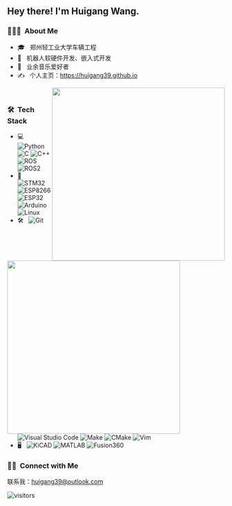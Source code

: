 <h2> Hey there! I'm Huigang Wang. </h2>

<h3> 👨🏻‍💻 &nbsp;About Me </h3>

- 🎓 &nbsp; 郑州轻工业大学车辆工程
- 🤔 &nbsp; 机器人软硬件开发、嵌入式开发
- 💼 &nbsp; 业余音乐爱好者
- ✍️ &nbsp; 个人主页：https://huigang39.github.io

[<img align="right" width="400" src="https://github-readme-stats.vercel.app/api/top-langs/?username=huigang39&theme=buefy&layout=compact"/>](https://github.com/huigang39/)

[<img align="left" width="400" src="https://github-readme-stats.vercel.app/api?username=huigang39&theme=buefy&show_icons=true&count_private=true"/>](https://github.com/huigang39/)

</br>

<h3> 🛠 &nbsp;Tech Stack </h3>

- 💻 &nbsp;
  ![Python](https://img.shields.io/badge/-Python-333333?style=flat&logo=python)
  ![C](https://img.shields.io/badge/-C-333333?style=flat&logo=C&logoColor=007396)
  ![C++](https://img.shields.io/badge/-C++-333333?style=flat&logo=C%2B%2B&logoColor=00599C)
  ![ROS](https://img.shields.io/badge/-ROS-333333?style=flat&logo=ros)
  ![ROS2](https://img.shields.io/badge/-ROS2-333333?style=ros)
- 📎 &nbsp;
  ![STM32](https://img.shields.io/badge/-STM32-333333?style=flat&logo=stm32)
  ![ESP8266](https://img.shields.io/badge/-ESP8266-333333?style=flat)
  ![ESP32](https://img.shields.io/badge/-ESP32-333333?style=flat)
  ![Arduino](https://img.shields.io/badge/-Arduino-333333?style=flat&logo=arduino)
  ![Linux](https://img.shields.io/badge/-Linux-333333?style=flat&logo=linux)
- 🛠️ &nbsp;
  ![Git](https://img.shields.io/badge/-Git-333333?style=flat&logo=git)
  ![Visual Studio Code](https://img.shields.io/badge/-Visual%20Studio%20Code-333333?style=flat&logo=visual-studio-code&logoColor=007ACC)
  ![Make](https://img.shields.io/badge/-Make-333333?style=flat&logo=make)
  ![CMake](https://img.shields.io/badge/-CMake-333333?style=flat&logo=cmake)
  ![Vim](https://img.shields.io/badge/-Vim-333333?style=flat&logo=vim)
- 🖥 &nbsp;
  ![KiCAD](https://img.shields.io/badge/-KiCAD-333333?style=flat)
  ![MATLAB](https://img.shields.io/badge/-MATLAB-333333?style=flat&logo=matlab)
  ![Fusion360](https://img.shields.io/badge/-Fusion360-333333?style=flat&logo=fusion)

<h3> 🤝🏻 &nbsp;Connect with Me </h3>

  联系我：huigang39@outlook.com

<img src="https://visitor-badge.laobi.icu/badge?page_id=huigang39.huigang39" alt="visitors"/>
